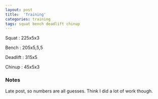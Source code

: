 ```yaml
---
layout: post
title:  'Training'
categories: training
tags: squat bench deadlift chinup
---
```


Squat       :   225x5x3

Bench       :   205x5,5,5

Deadlift    :   315x5

Chinup      :   45x5x3

### Notes

Late post, so numbers are all guesses. Think I did a lot of work though.
